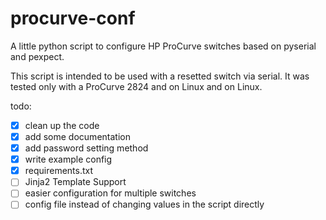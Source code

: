 # procurve-conf
A little python script to configure HP ProCurve switches based on pyserial and pexpect.

This script is intended to be used with a resetted switch via serial.
It was tested only with a ProCurve 2824 and on Linux and on Linux.

todo:
- [x] clean up the code 
- [x] add some documentation
- [x] add password setting method
- [x] write example config
- [x] requirements.txt
- [ ] Jinja2 Template Support
- [ ] easier configuration for multiple switches
- [ ] config file instead of changing values in the script directly
